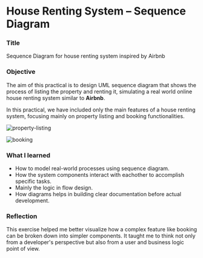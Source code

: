 # House Renting System – Sequence Diagram

### Title 

Sequence Diagram for house renting system inspired by Airbnb 

### Objective

The aim of this practical is to design UML sequence diagram that shows the process of listing the property and renting it, simulating a real world online house renting system similar to **Airbnb**.

In this practical, we have included only the main features of a house renting system, focusing mainly on property listing and booking functionalities.

![property-listing](/property-listing.png)

![booking](/renting.png)


### What I learned

- How to model real-world processes using sequence diagram.
- How the system components interact with eachother to accomplish specific tasks. 
- Mainly the logic in flow design.
- How diagrams helps in building clear documentation before actual development. 

### Reflection 
This exercise helped me better visualize how a complex feature like booking can be broken down into simpler components. It taught me to think not only from a developer's perspective but also from a user and business logic point of view.